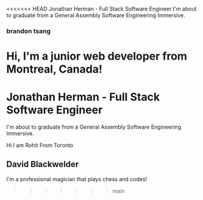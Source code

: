 <<<<<<< HEAD
Jonathan Herman - Full Stack Software Engineer
I'm about to graduate from a General Assembly Software Engineering Immersive.

### brandon tsang

Hi, I'm a junior web developer from Montreal, Canada!
=======
# Jonathan Herman - Full Stack Software Engineer
I'm about to graduate from a General Assembly Software Engineering Immersive.

Hi I am Rohit From Toronto


## David Blackwelder

I'm a professional magician that plays chess and codes!
>>>>>>> main
